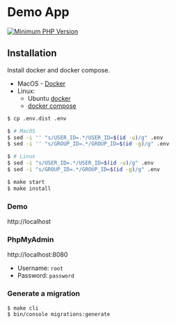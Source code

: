 # Demo App

[![Minimum PHP Version](https://img.shields.io/badge/php-%3E%3D%208.0-8892BF.svg)](https://php.net/)

## Installation

Install docker and docker compose.
 * MacOS - [Docker](https://docs.docker.com/docker-for-mac/install/)
 * Linux:
    * Ubuntu [docker](https://docs.docker.com/engine/install/ubuntu/)
    * [docker compose](https://docs.docker.com/compose/install/)

```bash
$ cp .env.dist .env

$ # MacOS
$ sed -i '' "s/USER_ID=.*/USER_ID=$(id -u)/g" .env
$ sed -i '' "s/GROUP_ID=.*/GROUP_ID=$(id -g)/g" .env

$ # Linux
$ sed -i "s/USER_ID=.*/USER_ID=$(id -u)/g" .env
$ sed -i "s/GROUP_ID=.*/GROUP_ID=$(id -g)/g" .env

$ make start
$ make install
```

### Demo

http://localhost

### PhpMyAdmin

http://localhost:8080
* Username: `root`
* Password: `password`

### Generate a migration

```bash
$ make cli
$ bin/console migrations:generate
```
